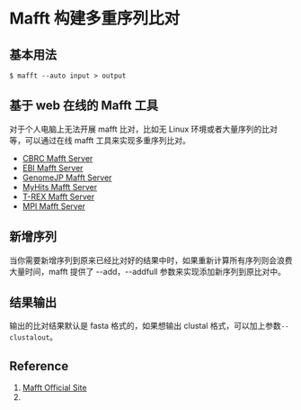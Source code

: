 # Mafft 构建多重序列比对





## 基本用法

```
$ mafft --auto input > output
```


## 基于 web 在线的 Mafft 工具

对于个人电脑上无法开展 mafft 比对，比如无 Linux 环境或者大量序列的比对等，可以通过在线 mafft 工具来实现多重序列比对。

* [CBRC Mafft Server](https://mafft.cbrc.jp/alignment/server/large.html)
* [EBI Mafft Server](https://www.ebi.ac.uk/Tools/msa/mafft/)
* [GenomeJP Mafft Server](http://www.genome.jp/tools-bin/mafft)
* [MyHits Mafft Server](https://myhits.isb-sib.ch/cgi-bin/mafft)
* [T-REX Mafft Server](http://www.trex.uqam.ca/index.php?action=mafft)
* [MPI Mafft Server](https://toolkit.tuebingen.mpg.de/#/tools/mafft)



## 新增序列

当你需要新增序列到原来已经比对好的结果中时，如果重新计算所有序列则会浪费大量时间，mafft 提供了 --add，--addfull 参数来实现添加新序列到原比对中。


## 结果输出

输出的比对结果默认是 fasta 格式的，如果想输出 clustal 格式，可以加上参数`--clustalout`。

## Reference

1. [Mafft Official Site]()
2.
